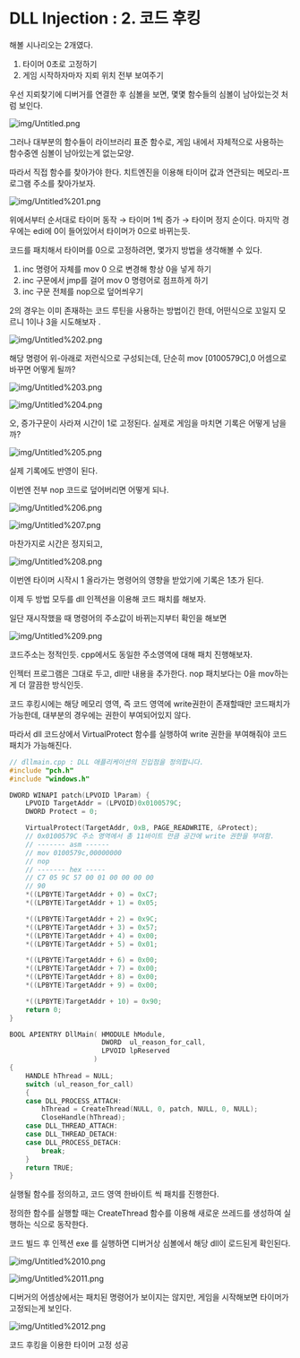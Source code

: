 # DLL Injection : 2. 코드 후킹

해볼 시나리오는 2개였다. 

1. 타이머 0초로 고정하기
2. 게임 시작하자마자 지뢰 위치 전부 보여주기 

우선 지뢰찾기에 디버거를 연결한 후 심볼을 보면, 몇몇 함수들의 심볼이 남아있는것 처럼 보인다. 

![img/Untitled.png](img/Untitled.png)

그러나 대부분의 함수들이 라이브러리 표준 함수로, 게임 내에서 자체적으로 사용하는 함수중엔 심볼이 남아있는게 없는모양. 

따라서 직접 함수를 찾아가야 한다.  치트엔진을 이용해 타이머 값과 연관되는 메모리-프로그램 주소를 찾아가보자. 

![img/Untitled%201.png](img/Untitled%201.png)

위에서부터 순서대로 타이머 동작 → 타이머 1씩 증가 → 타이머 정지 순이다.  마지막 경우에는 edi에 0이 들어있어서 타이머가 0으로 바뀌는듯. 

코드를 패치해서 타이머를 0으로 고정하려면, 몇가지 방법을 생각해볼 수 있다. 

1. inc 명령어 자체를 mov 0 으로 변경해 항상 0을 넣게 하기 
2. inc 구문에서 jmp를 걸어 mov 0 명령어로 점프하게 하기 
3. inc 구문 전체를 nop으로 덮어씌우기

2의 경우는 이미 존재하는 코드 루틴을 사용하는 방법이긴 한데, 어떤식으로 꼬일지 모르니 1이나 3을 시도해보자 .

![img/Untitled%202.png](img/Untitled%202.png)

해당 명령어 위-아래로 저런식으로 구성되는데,  단순히 mov [0100579C],0 어셈으로 바꾸면 어떻게 될까?

![img/Untitled%203.png](img/Untitled%203.png)

![img/Untitled%204.png](img/Untitled%204.png)

오, 증가구문이 사라져 시간이 1로 고정된다.  실제로 게임을 마치면 기록은 어떻게 남을까? 

![img/Untitled%205.png](img/Untitled%205.png)

실제 기록에도 반영이 된다. 

이번엔 전부 nop 코드로 덮어버리면 어떻게 되나.

![img/Untitled%206.png](img/Untitled%206.png)

![img/Untitled%207.png](img/Untitled%207.png)

마찬가지로 시간은 정지되고,

![img/Untitled%208.png](img/Untitled%208.png)

이번엔 타이머 시작시 1 올라가는 명령어의 영향을 받았기에 기록은 1초가 된다. 

이제 두 방법 모두를 dll 인젝션을 이용해 코드 패치를 해보자. 

일단 재시작했을 때 명령어의 주소값이 바뀌는지부터 확인을 해보면 

![img/Untitled%209.png](img/Untitled%209.png)

코드주소는 정적인듯. cpp에서도 동일한 주소영역에 대해 패치 진행해보자. 

인젝터 프로그램은 그대로 두고, dll만 내용을 추가한다.  nop 패치보다는 0을 mov하는게 더 깔끔한 방식인듯. 

코드 후킹시에는 해당 메모리 영역, 즉 코드 영역에 write권한이 존재할때만 코드패치가 가능한데, 대부분의 경우에는 권한이 부여되어있지 않다. 

따라서 dll 코드상에서 VirtualProtect 함수를 실행하여 write 권한을 부여해줘야 코드패치가 가능해진다. 

```cpp
// dllmain.cpp : DLL 애플리케이션의 진입점을 정의합니다.
#include "pch.h"
#include "windows.h"

DWORD WINAPI patch(LPVOID lParam) {
    LPVOID TargetAddr = (LPVOID)0x0100579C;
    DWORD Protect = 0;

    VirtualProtect(TargetAddr, 0xB, PAGE_READWRITE, &Protect);
    // 0x0100579C 주소 영역에서 총 11바이트 만큼 공간에 write 권한을 부여함. 
    // ------- asm ------
    // mov 0100579c,00000000
    // nop 
    // ------- hex -----
    // C7 05 9C 57 00 01 00 00 00 00 
    // 90 
    *((LPBYTE)TargetAddr + 0) = 0xC7;
    *((LPBYTE)TargetAddr + 1) = 0x05;

    *((LPBYTE)TargetAddr + 2) = 0x9C;
    *((LPBYTE)TargetAddr + 3) = 0x57;
    *((LPBYTE)TargetAddr + 4) = 0x00;
    *((LPBYTE)TargetAddr + 5) = 0x01;

    *((LPBYTE)TargetAddr + 6) = 0x00;
    *((LPBYTE)TargetAddr + 7) = 0x00;
    *((LPBYTE)TargetAddr + 8) = 0x00;
    *((LPBYTE)TargetAddr + 9) = 0x00;

    *((LPBYTE)TargetAddr + 10) = 0x90;
    return 0;
}

BOOL APIENTRY DllMain( HMODULE hModule,
                       DWORD  ul_reason_for_call,
                       LPVOID lpReserved
                     )
{
    HANDLE hThread = NULL;
    switch (ul_reason_for_call)
    {    
    case DLL_PROCESS_ATTACH:
        hThread = CreateThread(NULL, 0, patch, NULL, 0, NULL);
        CloseHandle(hThread);
    case DLL_THREAD_ATTACH:
    case DLL_THREAD_DETACH:
    case DLL_PROCESS_DETACH:
        break;
    }
    return TRUE;
}
```

실행될 함수를 정의하고, 코드 영역 한바이트 씩 패치를 진행한다. 

정의한 함수를 실행할 때는 CreateThread 함수를 이용해 새로운 쓰레드를 생성하여 실행하는 식으로 동작한다. 

코드 빌드 후 인젝션 exe 를 실행하면 디버거상 심볼에서 해당 dll이 로드된게 확인된다. 

![img/Untitled%2010.png](img/Untitled%2010.png)

![img/Untitled%2011.png](img/Untitled%2011.png)

디버거의 어셈상에서는 패치된 명령어가 보이지는 않지만, 게임을 시작해보면 타이머가 고정되는게 보인다. 

![img/Untitled%2012.png](img/Untitled%2012.png)

코드 후킹을 이용한 타이머 고정 성공